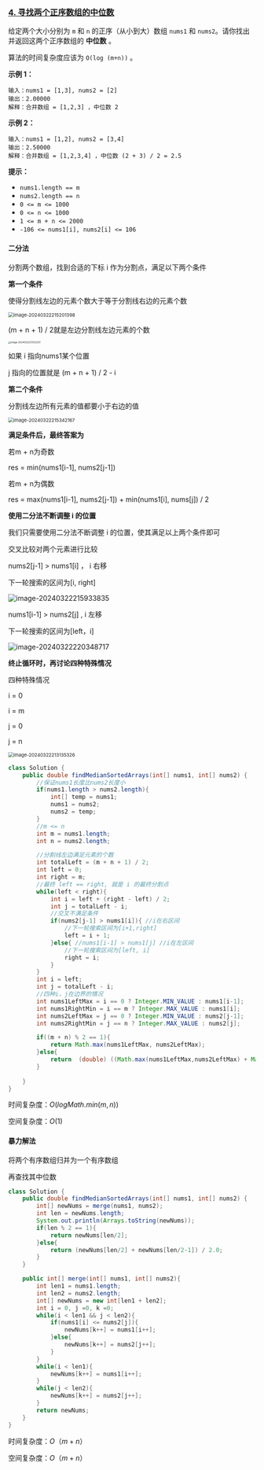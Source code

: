 ### [4. 寻找两个正序数组的中位数](https://leetcode.cn/problems/median-of-two-sorted-arrays/)

给定两个大小分别为 `m` 和 `n` 的正序（从小到大）数组 `nums1` 和 `nums2`。请你找出并返回这两个正序数组的 **中位数** 。

算法的时间复杂度应该为 `O(log (m+n))` 。

 

**示例 1：**

```
输入：nums1 = [1,3], nums2 = [2]
输出：2.00000
解释：合并数组 = [1,2,3] ，中位数 2
```

**示例 2：**

```
输入：nums1 = [1,2], nums2 = [3,4]
输出：2.50000
解释：合并数组 = [1,2,3,4] ，中位数 (2 + 3) / 2 = 2.5
```

 



**提示：**

- `nums1.length == m`
- `nums2.length == n`
- `0 <= m <= 1000`
- `0 <= n <= 1000`
- `1 <= m + n <= 2000`
- `-106 <= nums1[i], nums2[i] <= 106`

#### **二分法**

分割两个数组，找到合适的下标 i 作为分割点，满足以下两个条件

**第一个条件**

使得分割线左边的元素个数大于等于分割线右边的元素个数

<img src="https://palepics.oss-cn-guangzhou.aliyuncs.com/img/image-20240322215201398.png" alt="image-20240322215201398" style="zoom: 67%;" />

(m + n + 1) / 2就是左边分割线左边元素的个数

<img src="https://palepics.oss-cn-guangzhou.aliyuncs.com/img/image-20240322213122251.png" alt="image-20240322213122251" style="zoom: 33%;" />

如果 i 指向nums1某个位置

j 指向的位置就是 (m + n + 1) / 2 - i

**第二个条件**

分割线左边所有元素的值都要小于右边的值

<img src="https://palepics.oss-cn-guangzhou.aliyuncs.com/img/image-20240322215342167.png" alt="image-20240322215342167" style="zoom: 67%;" />



**满足条件后，最终答案为**

若m + n为奇数

res = min(nums1[i-1], nums2[j-1])

若m + n为偶数

res = max(nums1[i-1], nums2[j-1]) + min(nums1[i], nums[j])   /  2



**使用二分法不断调整 i 的位置**

我们只需要使用二分法不断调整 i 的位置，使其满足以上两个条件即可

交叉比较对两个元素进行比较

nums2[j-1] > nums1[i] ， i 右移

下一轮搜索的区间为[i, right]

![image-20240322215933835](https://palepics.oss-cn-guangzhou.aliyuncs.com/img/image-20240322215933835.png)

nums1[i-1] > nums2[j] ,  i 左移

下一轮搜索的区间为[left，i]

![image-20240322220348717](https://palepics.oss-cn-guangzhou.aliyuncs.com/img/image-20240322220348717.png)

**终止循环时，再讨论四种特殊情况**

四种特殊情况

i = 0

i = m

j = 0

j = n

<img src="https://palepics.oss-cn-guangzhou.aliyuncs.com/img/image-20240322213135326.png" alt="image-20240322213135326" style="zoom: 67%;" />



```java
class Solution {
    public double findMedianSortedArrays(int[] nums1, int[] nums2) {
        //保证nums1长度比nums2长度小
        if(nums1.length > nums2.length){
            int[] temp = nums1;
            nums1 = nums2;
            nums2 = temp;
        }
        //m <= n
        int m = nums1.length;
        int n = nums2.length;

        //分割线左边满足元素的个数
        int totalLeft = (m + n + 1) / 2;        
        int left = 0;
        int right = m;
        //最终 left == right, 就是 i 的最终分割点
        while(left < right){
            int i = left + (right - left) / 2;
            int j = totalLeft - i;
            //交叉不满足条件
            if(nums2[j-1] > nums1[i]){ //i在右区间
                //下一轮搜索区间为[i+1,right]
                left = i + 1;
            }else{ //nums1[i-1] > nums1[j] //i在左区间  
                //下一轮搜索区间为[left, i]
                right = i;
            }
        }
        int i = left;
        int j = totalLeft - i;
        //四种i，j在边界的情况
        int nums1LeftMax = i == 0 ? Integer.MIN_VALUE : nums1[i-1];
        int nums1RightMin = i == m ? Integer.MAX_VALUE : nums1[i];
        int nums2LeftMax = j == 0 ? Integer.MIN_VALUE : nums2[j-1];
        int nums2RightMin = j == n ? Integer.MAX_VALUE : nums2[j];

        if((m + n) % 2 == 1){
            return Math.max(nums1LeftMax, nums2LeftMax);
        }else{
            return  (double) ((Math.max(nums1LeftMax,nums2LeftMax) + Math.min(nums1RightMin, nums2RightMin))) / 2;
        }
        
    }
}
```

时间复杂度：$O(log⁡  Math.min⁡(m,n))$

空间复杂度：$O(1)$



#### 暴力解法

将两个有序数组归并为一个有序数组

再查找其中位数

```java
class Solution {
    public double findMedianSortedArrays(int[] nums1, int[] nums2) {
        int[] newNums = merge(nums1, nums2);
        int len = newNums.length;
        System.out.println(Arrays.toString(newNums));
        if(len % 2 == 1){
            return newNums[len/2];
        }else{
            return (newNums[len/2] + newNums[len/2-1]) / 2.0;
        }
    }

    public int[] merge(int[] nums1, int[] nums2){
        int len1 = nums1.length;
        int len2 = nums2.length;
        int[] newNums = new int[len1 + len2];
        int i = 0, j =0, k =0;
        while(i < len1 && j < len2){
            if(nums1[i] <= nums2[j]){
                newNums[k++] = nums1[i++];
            }else{
                newNums[k++] = nums2[j++];
            }
        }
        while(i < len1){
            newNums[k++] = nums1[i++];
        }
        while(j < len2){
            newNums[k++] = nums2[j++];
        }
        return newNums;
    }
}
```

时间复杂度：$O（m+n）$

空间复杂度：$O（m+n）$